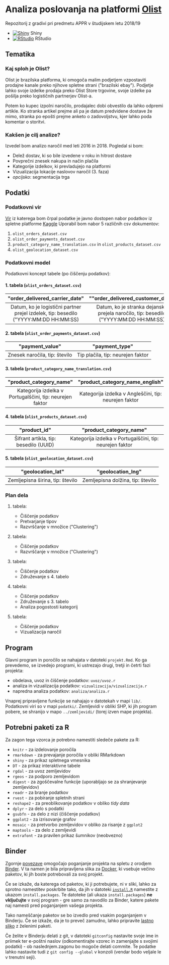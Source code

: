 # Analiza poslovanja na platformi [Olist](https://olist.com/)

Repozitorij z gradivi pri predmetu APPR v študijskem letu 2018/19

* [![Shiny](http://mybinder.org/badge.svg)](http://beta.mybinder.org/v2/gh/jaanos/APPR-2018-19/master?urlpath=shiny/APPR-2018-19/projekt.Rmd) Shiny
* [![RStudio](http://mybinder.org/badge.svg)](http://beta.mybinder.org/v2/gh/jaanos/APPR-2018-19/master?urlpath=rstudio) RStudio

## Tematika

### Kaj sploh je Olist?
Olist je brazilska platforma, ki omogoča malim podjetjem vzpostaviti prodajne kanale preko njihove spletne strani ("brazilski ebay"). Podjetje lahko svoje izdelke prodaja preko Olist Store trgovine, svoje izdelke pa pošilja preko logističnih partnerjev Olist-a.

Potem ko kupec izpolni naročilo, prodajalec dobi obvestilo da lahko odpremi artikle. Ko stranka artikel prejme ali pa je datum predvidene dostave že mimo, stranka po epošti prejme anketo o zadovoljstvu, kjer lahko poda komentar o storitvi.

### Kakšen je cilj analize?
Izvedel bom analizo naročil med leti 2016 in 2018. 
Pogledal si bom:
- Delež dostav, ki so bile izvedene v roku in hitrost dostave
- Povprečni znesek nakupa in način plačila
- Kategorije izdelkov, ki prevladujejo na platformi
- Vizualizacija lokacije naslovov naročil (3. faza)
- *opcijsko*: segmentacija trga

## Podatki

### Podatkovni vir
[Vir](https://www.kaggle.com/olistbr/brazilian-ecommerce/home) iz katerega bom črpal podatke je javno dostopen nabor podatkov iz spletne platforme [Kaggle](https://www.kaggle.com/)
Uporabil bom nabor 5 različnih csv dokumentov:
1. `olist_orders_dataset.csv`
2. `olist_order_payments_dataset.csv`
3. `product_category_name_translation.csv` in `olist_products_dataset.csv`
4. `olist_geolocation_dataset.csv`

### Podatkovni model
Podatkovni koncept tabele (po čiščenju podatkov):

#### 1. tabela (`olist_orders_dataset.csv`)

| "order_delivered_carrier_date" | ""order_delivered_customer_date" | "order_estimated_delivery_date" |
| :---: | :---: | :---: |
| Datum, ko je logistični partner prejel izdelek, tip: besedilo ("YYYY:MM:DD HH:MM:SS) | Datum, ko je stranka dejansko prejela naročilo, tip: besedilo ("YYYY:MM:DD HH:MM:SS) | Datum, ki je bil predviden za prejem naročila, tip: besedilo ("YYYY:MM:DD HH:MM:SS) |


#### 2. tabela (`olist_order_payments_dataset.csv`)

| "payment_value" | "payment_type" |
| :---: | :---: |
| Znesek naročila, tip: število | Tip plačila, tip: neurejen faktor |


#### 3. tabela (`product_category_name_translation.csv`)

| "product_category_name" | "product_category_name_english" |
| :---: | :---: |
| Kategorija izdelka v Portugalščini, tip: neurejen faktor | Kategorija izdelka v Angleščini, tip: neurejen faktor |


#### 4. tabela (`olist_products_dataset.csv`)

| "product_id" | "product_category_name" |
| :---: | :---: |
| Šifrant artikla, tip: besedilo (UUID) | Kategorija izdelka v Portugalščini, tip: neurejen faktor |


#### 5. tabela (`olist_geolocation_dataset.csv`)

| "geolocation_lat" | "geolocation_lng" |
| :---: | :---: |
| Zemljepisna širina, tip: število | Zemljepisna dolžina, tip: število |


### Plan dela
1. tabela:
    - Čiščenje podatkov
    - Pretvarjanje tipov
    - Razvrščanje v množice ("Clustering")

2. tabela:
    - Čiščenje podatkov
    - Razvrščanje v množice ("Clustering")

3. tabela:
    - Čiščenje podatkov
    - Združevanje s 4. tabelo

4. tabela:
    - Čiščenje podatkov
    - Združevanje s 3. tabelo
    - Analiza pogostosti kategorij

5. tabela:
    - Čiščenje podatkov
    - Vizualizacija naročil

## Program

Glavni program in poročilo se nahajata v datoteki `projekt.Rmd`.
Ko ga prevedemo, se izvedejo programi, ki ustrezajo drugi, tretji in četrti fazi projekta:

* obdelava, uvoz in čiščenje podatkov: `uvoz/uvoz.r`
* analiza in vizualizacija podatkov: `vizualizacija/vizualizacija.r`
* napredna analiza podatkov: `analiza/analiza.r`

Vnaprej pripravljene funkcije se nahajajo v datotekah v mapi `lib/`.
Podatkovni viri so v mapi `podatki/`.
Zemljevidi v obliki SHP, ki jih program pobere,
se shranijo v mapo `../zemljevidi/` (torej izven mape projekta).

## Potrebni paketi za R

Za zagon tega vzorca je potrebno namestiti sledeče pakete za R:

* `knitr` - za izdelovanje poročila
* `rmarkdown` - za prevajanje poročila v obliki RMarkdown
* `shiny` - za prikaz spletnega vmesnika
* `DT` - za prikaz interaktivne tabele
* `rgdal` - za uvoz zemljevidov
* `rgeos` - za podporo zemljevidom
* `digest` - za zgoščevalne funkcije (uporabljajo se za shranjevanje zemljevidov)
* `readr` - za branje podatkov
* `rvest` - za pobiranje spletnih strani
* `reshape2` - za preoblikovanje podatkov v obliko *tidy data*
* `dplyr` - za delo s podatki
* `gsubfn` - za delo z nizi (čiščenje podatkov)
* `ggplot2` - za izrisovanje grafov
* `mosaic` - za pretvorbo zemljevidov v obliko za risanje z `ggplot2`
* `maptools` - za delo z zemljevidi
* `extrafont` - za pravilen prikaz šumnikov (neobvezno)

## Binder

Zgornje [povezave](#analiza-podatkov-s-programom-r-201819)
omogočajo poganjanje projekta na spletu z orodjem [Binder](https://mybinder.org/).
V ta namen je bila pripravljena slika za [Docker](https://www.docker.com/),
ki vsebuje večino paketov, ki jih boste potrebovali za svoj projekt.

Če se izkaže, da katerega od paketov, ki ji potrebujete, ni v sliki,
lahko za sprotno namestitev poskrbite tako,
da jih v datoteki [`install.R`](install.R) namestite z ukazom `install.packages`.
Te datoteke (ali ukaza `install.packages`) **ne vključujte** v svoj program -
gre samo za navodilo za Binder, katere pakete naj namesti pred poganjanjem vašega projekta.

Tako nameščanje paketov se bo izvedlo pred vsakim poganjanjem v Binderju.
Če se izkaže, da je to preveč zamudno,
lahko pripravite [lastno sliko](https://github.com/jaanos/APPR-docker) z želenimi paketi.

Če želite v Binderju delati z git,
v datoteki `gitconfig` nastavite svoje ime in priimek ter e-poštni naslov
(odkomentirajte vzorec in zamenjajte s svojimi podatki) -
ob naslednjem.zagonu bo mogoče delati commite.
Te podatke lahko nastavite tudi z `git config --global` v konzoli
(vendar bodo veljale le v trenutni seji).
